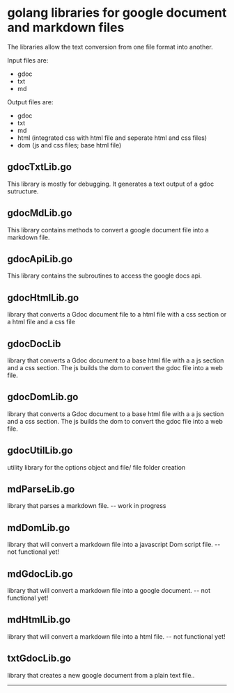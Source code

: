 # golang libraries for google document and markdown files

The libraries allow the text conversion from one file format into another.

Input files are:  
*  gdoc
*  txt
*  md

Output files are:
*  gdoc
*  txt
*  md
*  html (integrated css with html file and seperate html and css files)
*  dom (js and css files; base html file)

## gdocTxtLib.go
This library is mostly for debugging. It generates a text output of a gdoc sutructure.

## gdocMdLib.go
This library contains methods to convert a google document file into a markdown file.

## gdocApiLib.go
This library contains the subroutines to access the google docs api.

## gdocHtmlLib.go
library that converts a Gdoc document file to a html file with a css section or a html file and a css file

## gdocDocLib
library that converts a Gdoc document to a base html file with a a js section and a css section.
The js builds the dom to convert the gdoc file into a web file.

## gdocDomLib.go
library that converts a Gdoc document to a base html file with a a js section and a css section.
The js builds the dom to convert the gdoc file into a web file.

## gdocUtilLib.go  
utility library for the options object and file/ file folder creation

## mdParseLib.go  
library that parses a markdown file.
-- work in progress

## mdDomLib.go  
library that will convert a markdown file into a javascript Dom script file.
-- not functional yet!

## mdGdocLib.go  
library that will convert a markdown file into a google document.
-- not functional yet!

## mdHtmlLib.go  
library that will convert a markdown file into a html file.
-- not functional yet!

## txtGdocLib.go
library that creates a new google document from a plain text file..

---

